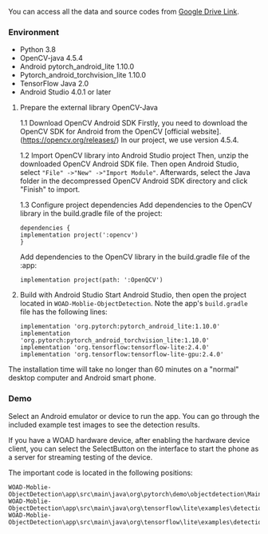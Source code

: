You can access all the data and source codes from [Google Drive Link](https://drive.google.com/file/d/1Kava0aKGvZWK7KlZPpPcejlNSpcZgbpT/view?usp=sharing).

### Environment
* Python 3.8 
* OpenCV-java 4.5.4
* Android pytorch_android_lite 1.10.0
* Pytorch_android_torchvision_lite 1.10.0
* TensorFlow Java 2.0
* Android Studio 4.0.1 or later

1. Prepare the external library OpenCV-Java

    1.1 Download OpenCV Android SDK
    Firstly, you need to download the OpenCV SDK for Android from the OpenCV [official website].(https://opencv.org/releases/) In our project, we use version 4.5.4.
   
    1.2 Import OpenCV library into Android Studio project
    Then, unzip the downloaded OpenCV Android SDK file. Then open Android Studio, select `"File" ->"New" ->"Import Module"`. Afterwards, select the Java folder in the decompressed OpenCV Android SDK directory and click "Finish" to import.

    1.3 Configure project dependencies
   Add dependencies to the OpenCV library in the build.gradle file of the project:

    ```
    dependencies {
    implementation project(':opencv')
    }
    ```
    Add dependencies to the OpenCV library in the build.gradle file of the :app:
    ```
    implementation project(path: ':OpenQCV')
    ```
    
2. Build with Android Studio
    Start Android Studio, then open the project located in `WOAD-Moblie-ObjectDetection`. Note the app's `build.gradle` file has the following lines:

    ```
    implementation 'org.pytorch:pytorch_android_lite:1.10.0'
    implementation 'org.pytorch:pytorch_android_torchvision_lite:1.10.0'
    implementation 'org.tensorflow:tensorflow-lite:2.4.0'
    implementation 'org.tensorflow:tensorflow-lite-gpu:2.4.0'
    ```
    
The installation time will take no longer than 60 minutes on a "normal" desktop computer and Android smart phone.

### Demo
Select an Android emulator or device to run the app. You can go through the included example test images to see the detection results.

If you have a WOAD hardware device, after enabling the hardware device client, you can select the SelectButton on the interface to start the phone as a server for streaming testing of the device.

The important code is located in the following positions:

```
WOAD-Moblie-ObjectDetection\app\src\main\java\org\pytorch\demo\objectdetection\MainActivity.java
WOAD-Moblie-ObjectDetection\app\src\main\java\org\tensorflow\lite\examples\detection\tflite\YoloV5Classifier.java
WOAD-Moblie-ObjectDetection\app\src\main\java\org\tensorflow\lite\examples\detection\tflite\YoloV5ClassifierDetect.java
```
